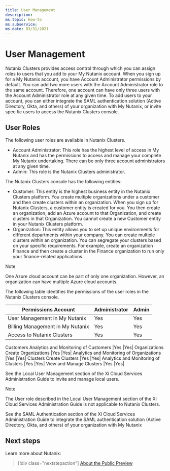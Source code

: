 ```yaml
---
title: User Management
description: 
ms.topic: how-to
ms.subservice:  
ms.date: 03/31/2021
---
```


# User Management

Nutanix Clusters provides access control through which you can assign roles to users that you add to your My Nutanix account. When you sign up for a My Nutanix account, you have Account Administrator permissions by default. You can add two more users with the Account Administrator role to the same account. Therefore, one account can have only three users with the Account Administrator role at any given time. To add users to your account, you can either integrate the SAML authentication solution (Active Directory, Okta, and others) of your organization with My Nutanix, or invite specific users to access the Nutanix Clusters console.

## User Roles
The following user roles are available in Nutanix Clusters.
- Account Administrator: This role has the highest level of access in My Nutanix and 
has the permissions to access and manage your complete My Nutanix undertaking. 
There can be only three account administrators at any given time.
- Admin: This role is the Nutanix Clusters administrator.

The Nutanix Clusters console has the following entities:
- Customer: This entity is the highest business entity in the Nutanix Clusters platform. 
You create multiple organizations under a customer and then create clusters within an 
organization. When you sign up for Nutanix Clusters, a customer entity is created for 
you. You then create an organization, add an Azure account to that Organization, and 
create clusters in that Organization. You cannot create a new Customer entity in your 
Nutanix Clusters platform.
- Organization: This entity allows you to set up unique environments for different 
departments within your company. You can create multiple clusters within an 
organization. You can segregate your clusters based on your specific requirements. For 
example, create an organization Finance and then create a cluster in the Finance 
organization to run only your finance-related applications.
> [!NOTE]
> One Azure cloud account can be part of only one organization. However, an 
organization can have multiple Azure cloud accounts.

The following table identifies the permissions of the user roles in the Nutanix Clusters console.

|Permissions Account |Administrator|Admin| 
|----------|-----------|------------|
User Management in My Nutanix|Yes |Yes|
Billing Management in My Nutanix |Yes |Yes|
Access to Nutanix Clusters |Yes |Yes|
Customers
Analytics and Monitoring of Customers |Yes |Yes|
Organizations
Create Organizations |Yes |Yes|
Analytics and Monitoring of Organizations |Yes |Yes|
Clusters
Create Clusters |Yes |Yes|
Analytics and Monitoring of Clusters |Yes |Yes|
View and Manage Clusters |Yes |Yes|

See the Local User Management section of the Xi Cloud Services Administration Guide to invite 
and manage local users.

> [!NOTE]
> The User role described in the Local User Management section of the Xi Cloud Services 
Administration Guide is not applicable to Nutanix Clusters.

See the SAML Authentication section of the Xi Cloud Services Administration Guide to integrate 
the SAML authentication solution (Active Directory, Okta, and others) of your organization with 
My Nutanix


## Next steps

Learn more about Nutanix:

> [!div class="nextstepaction"]
> [About the Public Preview](about-the-public-preview.md)
